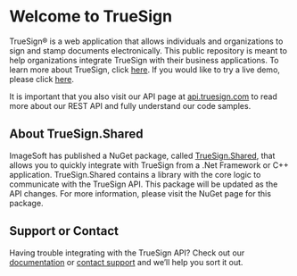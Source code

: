 # Welcome to TrueSign

TrueSign® is a web application that allows individuals and organizations to sign and stamp documents electronically. This public repository is meant to help organizations integrate TrueSign with their business applications. To learn more about TrueSign, click [here](https://truesign.com). If you would like to try a live demo, please click [here](https://truesign.com/demo).

It is important that you also visit our API page at [api.truesign.com](https://api.truesign.com) to read more about our REST API and fully understand our code samples.

## About TrueSign.Shared

ImageSoft has published a NuGet package, called [TrueSign.Shared](https://www.nuget.org/packages/truesign.shared), that allows you to quickly integrate with TrueSign from a .Net Framework or C++ application. TrueSign.Shared contains a library with the core logic to communicate with the TrueSign API. This package will be updated as the API changes. For more information, please visit the NuGet page for this package.


## Support or Contact

Having trouble integrating with the TrueSign API? Check out our [documentation](https://api.truesign.com/docs/) or [contact support](https://www.imagesoftinc.com/support.html) and we’ll help you sort it out.
